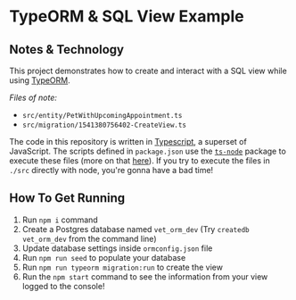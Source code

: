 # TypeORM & SQL View Example

## Notes & Technology

This project demonstrates how to create and interact with a SQL view while using [TypeORM](http://typeorm.io).

*Files of note:*

- `src/entity/PetWithUpcomingAppointment.ts`
- `src/migration/1541380756402-CreateView.ts`

The code in this repository is written in [Typescript](https://www.typescriptlang.org), a superset of JavaScript. The scripts defined in `package.json` use the [`ts-node`](https://www.npmjs.com/package/ts-node) package to execute these files (more on that [here](https://www.npmjs.com/package/ts-node#how-it-works)). If you try to execute the files in `./src` directly with node, you're gonna have a bad time!

## How To Get Running

1. Run `npm i` command
1. Create a Postgres database named `vet_orm_dev` (Try `createdb vet_orm_dev` from the command line)
1. Update database settings inside `ormconfig.json` file
1. Run `npm run seed` to populate your database
1. Run `npm run typeorm migration:run` to create the view
1. Run the `npm start` command to see the information from your view logged to the console!
